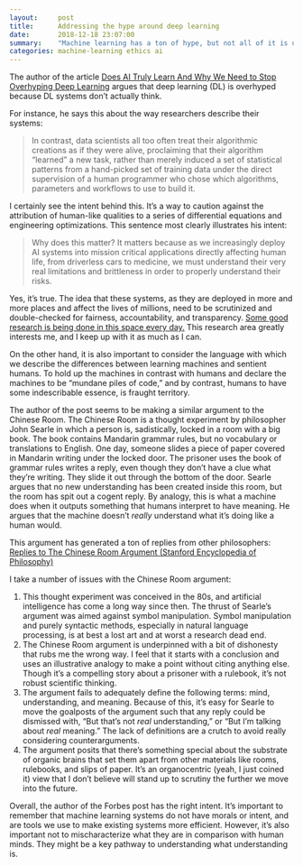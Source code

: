 ```yaml
---
layout:     post
title:      Addressing the hype around deep learning
date:       2018-12-18 23:07:00
summary:    "Machine learning has a ton of hype, but not all of it is unearned."
categories: machine-learning ethics ai
---
```


The author of the article [Does AI Truly Learn And Why We Need to Stop Overhyping Deep Learning](https://www.forbes.com/sites/kalevleetaru/2018/12/15/does-ai-truly-learn-and-why-we-need-to-stop-overhyping-deep-learning/#49ca4cf068c0) argues that deep learning (DL) is overhyped because DL systems don’t actually think.

For instance, he says this about the way researchers describe their systems:

> In contrast, data scientists all too often treat their algorithmic creations as if they were alive, proclaiming that their algorithm “learned” a new task, rather than merely induced a set of statistical patterns from a hand-picked set of training data under the direct supervision of a human programmer who chose which algorithms, parameters and workflows to use to build it.

I certainly see the intent behind this. It’s a way to caution against the attribution of human-like qualities to a series of differential equations and engineering optimizations. This sentence most clearly illustrates his intent:

> Why does this matter? It matters because as we increasingly deploy AI systems into mission critical applications directly affecting human life, from driverless cars to medicine, we must understand their very real limitations and brittleness in order to properly understand their risks.

Yes, it’s true. The idea that these systems, as they are deployed in more and more places and affect the lives of millions, need to be scrutinized and double-checked for fairness, accountability, and transparency. [Some good research is being done in this space every day.](https://fatconference.org/index.html) This research area greatly interests me, and I keep up with it as much as I can.

On the other hand, it is also important to consider the language with which we describe the differences between learning machines and sentient humans. To hold up the machines in contrast with humans and declare the machines to be “mundane piles of code,” and by contrast, humans to have some indescribable essence, is fraught territory.

The author of the post seems to be making a similar argument to the Chinese Room. The Chinese Room is a thought experiment by philosopher John Searle in which a person is, sadistically, locked in a room with a big book. The book contains Mandarin grammar rules, but no vocabulary or translations to English. One day, someone slides a piece of paper covered in Mandarin writing under the locked door. The prisoner uses the book of grammar rules writes a reply, even though they don’t have a clue what they’re writing. They slide it out through the bottom of the door. Searle argues that no new understanding has been created inside this room, but the room has spit out a cogent reply. By analogy, this is what a machine does when it outputs something that humans interpret to have meaning. He argues that the machine doesn’t *really* understand what it’s doing like a human would.

This argument has generated a ton of replies from other philosophers: [Replies to The Chinese Room Argument (Stanford Encyclopedia of Philosophy)](https://plato.stanford.edu/entries/chinese-room/#4)

I take a number of issues with the Chinese Room argument:

1. This thought experiment was conceived in the 80s, and artificial intelligence has come a long way since then. The thrust of Searle’s argument was aimed against symbol manipulation. Symbol manipulation and purely syntactic methods, especially in natural language processing, is at best a lost art and at worst a research dead end.
2. The Chinese Room argument is underpinned with a bit of dishonesty that rubs me the wrong way. I feel that it starts with a conclusion and uses an illustrative analogy to make a point without citing anything else. Though it’s a compelling story about a prisoner with a rulebook, it’s not robust scientific thinking.
3. The argument fails to adequately define the following terms: mind, understanding, and meaning. Because of this, it’s easy for Searle to move the goalposts of the argument such that any reply could be dismissed with, “But that’s not *real* understanding,” or “But I’m talking about *real* meaning.” The lack of definitions are a crutch to avoid really considering counterarguments.
4. The argument posits that there’s something special about the substrate of organic brains that set them apart from other materials like rooms, rulebooks, and slips of paper. It’s an organocentric (yeah, I just coined it) view that I don’t believe will stand up to scrutiny the further we move into the future.

Overall, the author of the Forbes post has the right intent. It’s important to remember that machine learning systems do not have morals or intent, and are tools we use to make existing systems more efficient. However, it’s also important not to mischaracterize what they are in comparison with human minds. They might be a key pathway to understanding what understanding is.